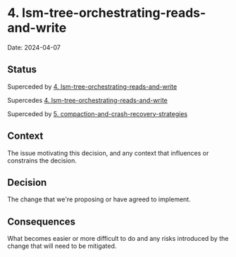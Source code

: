 # 4. lsm-tree-orchestrating-reads-and-write

Date: 2024-04-07

## Status

Superceded by [4. lsm-tree-orchestrating-reads-and-write](0004-lsm-tree-orchestrating-reads-and-write.md)

Supercedes [4. lsm-tree-orchestrating-reads-and-write](0004-lsm-tree-orchestrating-reads-and-write.md)

Superceded by [5. compaction-and-crash-recovery-strategies](0005-compaction-and-crash-recovery-strategies.md)

## Context

The issue motivating this decision, and any context that influences or constrains the decision.

## Decision

The change that we're proposing or have agreed to implement.

## Consequences

What becomes easier or more difficult to do and any risks introduced by the change that will need to be mitigated.

